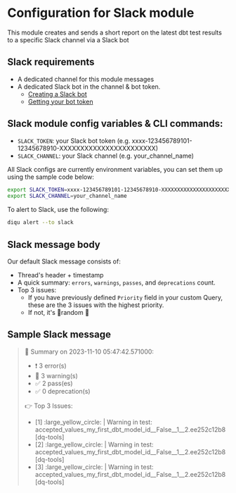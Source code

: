 # Configuration for Slack module

This module creates and sends a short report on the latest dbt test results to a specific Slack channel via a Slack bot

## Slack requirements

- A dedicated channel for this module messages
- A dedicated Slack bot in the channel & bot token.
    - [Creating a Slack bot](https://infinitelambda.slack.com/customize/slackbot)
    - [Getting your bot token](https://api.slack.com/authentication/token-types#bot)

## Slack module config variables & CLI commands:

- `SLACK_TOKEN`: your Slack bot token (e.g. xxxx-123456789101-12345678910-XXXXXXXXXXXXXXXXXXXXXXX)
- `SLACK_CHANNEL`: your Slack channel (e.g. your_channel_name)

All Slack configs are currently environment variables, you can set them up using the sample code below:

```bash
export SLACK_TOKEN=xxxx-123456789101-12345678910-XXXXXXXXXXXXXXXXXXXXXXX
export SLACK_CHANNEL=your_channel_name
```

To alert to Slack, use the following:

```bash
diqu alert --to slack
```

## Slack message body
Our default Slack message consists of:

- Thread's header + timestamp
- A quick summary: `errors`, `warnings`, `passes`, and `deprecations` count.
- Top 3 issues:
    - If you have previously defined `Priority` field in your custom Query, these are the 3 issues with the highest priority.
    - If not, it's 🌟random 🌟

## Sample Slack message

>:thread: Summary on 2023-11-10 05:47:42.571000:
>
>- :exclamation: 3 error(s)
>- :eyes: 3 warning(s)
>- :white_check_mark: 2 pass(es)
>- :white_check_mark: 0 deprecation(s)
>
>:point_right: Top 3 Issues:
>
>- [1] :large_yellow_circle: | Warning in test: accepted_values_my_first_dbt_model_id__False__1__2.ee252c12b8 [dq-tools]
>- [2] :large_yellow_circle: | Warning in test: accepted_values_my_first_dbt_model_id__False__1__2.ee252c12b8 [dq-tools]
>- [3] :large_yellow_circle: | Warning in test: accepted_values_my_first_dbt_model_id__False__1__2.ee252c12b8 [dq-tools]
